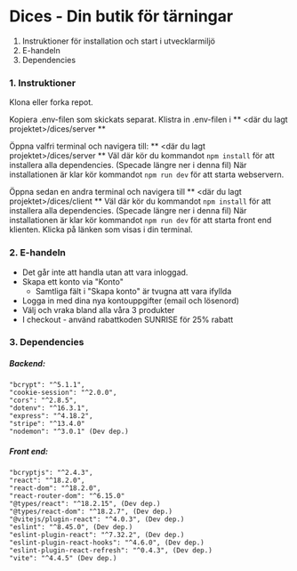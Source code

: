 # Dices - Din butik för tärningar

1. Instruktioner för installation och start i utvecklarmiljö
2. E-handeln
3. Dependencies

### 1. Instruktioner
Klona eller forka repot. 

Kopiera .env-filen som skickats separat. Klistra in .env-filen i ** <där du lagt projektet>/dices/server **

Öppna valfri terminal och navigera till: 
** <där du lagt projektet>/dices/server **
Väl där kör du kommandot `npm install` för att installera alla dependencies. (Specade längre ner i denna fil) 
När installationen är klar kör kommandot `npm run dev` för att starta webservern.

Öppna sedan en andra terminal och navigera till 
** <där du lagt projektet>/dices/client **
Väl där kör du kommandot `npm install` för att installera alla dependencies. (Specade längre ner i denna fil) 
När installationen är klar kör kommandot `npm run dev` för att starta front end klienten. Klicka på länken som visas i din terminal. 

### 2. E-handeln
- Det går inte att handla utan att vara inloggad.
- Skapa ett konto via "Konto"
  - Samtliga fält i "Skapa konto" är tvugna att vara ifyllda
- Logga in med dina nya kontouppgifter (email och lösenord)
- Välj och vraka bland alla våra 3 produkter
- I checkout - använd rabattkoden SUNRISE för 25% rabatt

### 3. Dependencies
##### Backend:
    "bcrypt": "^5.1.1",
    "cookie-session": "^2.0.0",
    "cors": "^2.8.5",
    "dotenv": "^16.3.1",
    "express": "^4.18.2",
    "stripe": "^13.4.0"
    "nodemon": "^3.0.1" (Dev dep.)

##### Front end: 
    "bcryptjs": "^2.4.3",
    "react": "^18.2.0",
    "react-dom": "^18.2.0",
    "react-router-dom": "^6.15.0"
    "@types/react": "^18.2.15", (Dev dep.)
    "@types/react-dom": "^18.2.7", (Dev dep.)
    "@vitejs/plugin-react": "^4.0.3", (Dev dep.)
    "eslint": "^8.45.0", (Dev dep.)
    "eslint-plugin-react": "^7.32.2", (Dev dep.)
    "eslint-plugin-react-hooks": "^4.6.0", (Dev dep.)
    "eslint-plugin-react-refresh": "^0.4.3", (Dev dep.)
    "vite": "^4.4.5" (Dev dep.)
  
